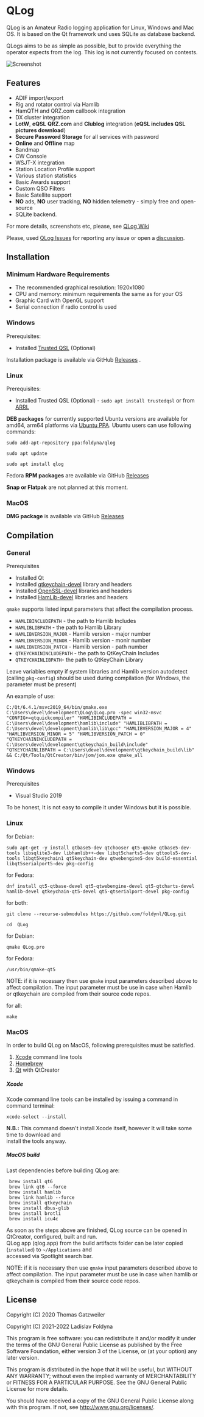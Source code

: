 # QLog

QLog is an Amateur Radio logging application for Linux, Windows and Mac OS. It
is based on the Qt framework und uses SQLite as database backend.

QLogs aims to be as simple as possible, but to provide everything the operator expects from the log. This log is not currently focused on contests.

![Screenshot](https://foldynl.github.io/QLog/screens/qlog_main.png)

## Features

- ADIF import/export
- Rig and rotator control via Hamlib
- HamQTH and QRZ.com callbook integration
- DX cluster integration
- **LotW**, **eQSL** **QRZ.com** and **Clublog** integration (**eQSL includes QSL pictures download**)
- **Secure Password Storage** for all services with password
- **Online** and **Offline** map
- Bandmap
- CW Console
- WSJT-X integration
- Station Location Profile support
- Various station statistics
- Basic Awards support
- Custom QSO Filters
- Basic Satellite support
- **NO** ads, **NO** user tracking, **NO** hidden telemetry - simply free and open-source
- SQLite backend.

For more details, screenshots etc, please, see [QLog Wiki](https://github.com/foldynl/QLog/wiki)

Please, used [QLog Issues](https://github.com/foldynl/QLog/issues) for reporting any issue or open a [discussion](https://github.com/foldynl/QLog/discussions).



## Installation

### Minimum Hardware Requirements
- The recommended graphical resolution: 1920x1080
- CPU and memory: minimum requirements the same as for your OS
- Graphic Card with OpenGL support
- Serial connection if radio control is used

### Windows
Prerequisites:

- Installed [Trusted QSL](http://www.arrl.org/tqsl-download) (Optional)

Installation package is available via GitHub [Releases](https://github.com/foldynl/QLog/releases) .

### Linux

Prerequisites:

- Installed Trusted QSL (Optional) - `sudo apt install trustedqsl` or from [ARRL](http://www.arrl.org/tqsl-download)

**DEB packages** for currently supported Ubuntu versions are available for amd64, arm64 platforms via [Ubuntu PPA](https://launchpad.net/~foldyna/+archive/ubuntu/qlog). Ubuntu users can use following commands:

`sudo add-apt-repository ppa:foldyna/qlog`

`sudo apt update`

`sudo apt install qlog`

Fedora **RPM packages** are available via GitHub [Releases](https://github.com/foldynl/QLog/releases/latest)

**Snap or Flatpak** are not planned at this moment.


### MacOS

 **DMG package** is available via GitHub [Releases](https://github.com/foldynl/QLog/releases/latest)



## Compilation

### General

Prerequisites

- Installed Qt
- Installed [qtkeychain-devel](https://github.com/frankosterfeld/qtkeychain) library and headers
- Installed [OpenSSL-devel](https://wiki.openssl.org/index.php/Binaries) libraries and headers
- Installed [HamLib-devel](https://github.com/Hamlib/Hamlib/releases/latest) libraries and headers

`qmake` supports listed input parameters that affect the compilation process.

- `HAMLIBINCLUDEPATH` - the path to Hamlib Includes 
- `HAMLIBLIBPATH` - the path to Hamlib Library 
- `HAMLIBVERSION_MAJOR` - Hamlib version - major number
- `HAMLIBVERSION_MINOR` - Hamlib version - monir number
- `HAMLIBVERSION_PATCH` - Hamlib version - path number
- `QTKEYCHAININCLUDEPATH` - the path to QtKeyChain Includes 
- `QTKEYCHAINLIBPATH`- the path to QtKeyChain Library

Leave variables empty if system libraries and Hamlib version autodetect (calling `pkg-config`) should be used during compilation (for Windows, the parameter must be present)

An example of use:

`
C:/Qt/6.4.1/msvc2019_64/bin/qmake.exe C:\Users\devel\development\QLog\QLog.pro -spec win32-msvc "CONFIG+=qtquickcompiler" "HAMLIBINCLUDEPATH = C:\Users\devel\development\hamlib\include" "HAMLIBLIBPATH =  C:\Users\devel\development\hamlib\lib\gcc" "HAMLIBVERSION_MAJOR = 4" "HAMLIBVERSION_MINOR = 5" "HAMLIBVERSION_PATCH = 0" "QTKEYCHAININCLUDEPATH = C:\Users\devel\development\qtkeychain_build\include" "QTKEYCHAINLIBPATH = C:\Users\devel\development\qtkeychain_build\lib" && C:/Qt/Tools/QtCreator/bin/jom/jom.exe qmake_all
`

### Windows

Prerequisites

- Visual Studio 2019

To be honest, It is not easy to compile it under Windows but it is possible.

### Linux

for Debian:

`sudo apt-get -y install qtbase5-dev qtchooser qt5-qmake qtbase5-dev-tools libsqlite3-dev libhamlib++-dev libqt5charts5-dev qttools5-dev-tools libqt5keychain1 qt5keychain-dev qtwebengine5-dev build-essential libqt5serialport5-dev pkg-config`

for Fedora:

`dnf install qt5-qtbase-devel qt5-qtwebengine-devel qt5-qtcharts-devel hamlib-devel qtkeychain-qt5-devel qt5-qtserialport-devel pkg-config`

for both:

`git clone --recurse-submodules https://github.com/foldynl/QLog.git`

`cd  QLog`

for Debian:

`qmake QLog.pro`

for Fedora:

`/usr/bin/qmake-qt5`

NOTE: if it is necessary then use `qmake` input parameters described above to affect compilation. The input parameter must be use in case when Hamlib or qtkeychain are compiled from their source code repos.

for all:

`make`

### MacOS

In order to build QLog on MacOS, following prerequisites must be satisfied.

1. [Xcode](#xcode) command line tools
2. [Homebrew](https://brew.sh)
3. [Qt](https://www.qt.io) with QtCreator

##### Xcode  

Xcode command line tools can be installed by issuing a command in command terminal:

```
xcode-select --install
```

**N.B.:** This command doesn't install Xcode itself, however It will take some time to download and  
install the tools anyway.

##### MacOS build

Last dependencies before building QLog are:

```
 brew install qt6
 brew link qt6 --force
 brew install hamlib
 brew link hamlib --force
 brew install qtkeychain
 brew install dbus-glib
 brew install brotli
 brew install icu4c
```

As soon as the steps above are finished, QLog source can be opened in QtCreator, configured, built and run.  
QLog app (qlog.app) from the build artifacts folder can be later copied (`installed`) to `~/Applications` and  
accessed via Spotlight search bar.

NOTE: if it is necessary then use `qmake` input parameters described above to affect compilation. The input parameter must be use in case when hamlib or qtkeychain is compiled from their source code repos.



## License

Copyright (C) 2020  Thomas Gatzweiler

Copyright (C) 2021-2022  Ladislav Foldyna

This program is free software: you can redistribute it and/or modify
it under the terms of the GNU General Public License as published by
the Free Software Foundation, either version 3 of the License, or
(at your option) any later version.

This program is distributed in the hope that it will be useful,
but WITHOUT ANY WARRANTY; without even the implied warranty of
MERCHANTABILITY or FITNESS FOR A PARTICULAR PURPOSE.  See the
GNU General Public License for more details.

You should have received a copy of the GNU General Public License
along with this program.  If not, see <http://www.gnu.org/licenses/>.
